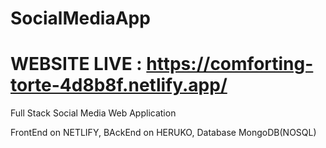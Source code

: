 # SocialMediaApp
# WEBSITE LIVE : https://comforting-torte-4d8b8f.netlify.app/
Full Stack Social Media Web Application

FrontEnd on NETLIFY,
BAckEnd on HERUKO,
Database MongoDB(NOSQL)
